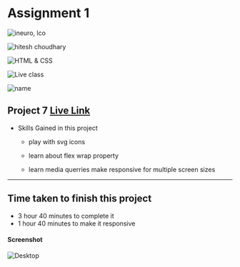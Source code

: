 # Assignment 1

![ineuro, lco](https://img.shields.io/badge/iNeuron-LCO-green)

![hitesh choudhary](https://img.shields.io/badge/Hitesh--Choudhary-Full--stack--JS--bootcamp-red)

![HTML & CSS](https://img.shields.io/badge/HTML-CSS-orange)

![Live class](https://img.shields.io/badge/LIVE--CLASS-PROJECT--7-lightgrey)

![name](https://img.shields.io/badge/Vimal--Kumar-lightgrey)

## Project 7 [Live Link](https://product-homepag.netlify.app/)

- Skills Gained in this project

  - play with svg icons

  - learn about flex wrap property

  - learn media querries make responsive for multiple screen sizes

---

## Time taken to finish this project

- 3 hour 40 minutes to complete it
- 1 hour 40 minutes to make it responsive

#### Screenshot

![Desktop](./screenshot/project%206.png)
